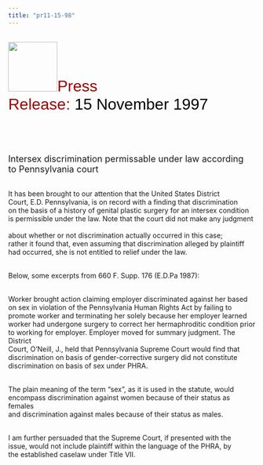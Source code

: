 ```yaml
---
title: "pr11-15-98"
---
```


<br><IMG SRC="/img/logo100.gif" HEIGHT="101" WIDTH="100" /><FONT FACE="Arial,Helvetica"><FONT SIZE="+3"><FONT COLOR="#990000">Press<br>Release: </FONT><FONT COLOR="#000000">15 November 1997</FONT></FONT></FONT><br>  
<br>&nbsp;<br><br>

<FONT SIZE="+1">Intersex discrimination permissable under law according<br>to Pennsylvania court</FONT><br><br>

It has been brought to our attention that the United States District<br>Court, E.D. Pennsylvania, is on record with a finding that discrimination<br>on the basis of a history of genital plastic surgery for an intersex condition<br>is permissible under the law. Note that the court did not make any judgment<br>  
about whether or not discrimination actually occurred in this case;<br>rather it found that, even assuming that discrimination alleged by plaintiff<br>had occurred, she is not entitled to relief under the law.<br><br>

Below, some excerpts from 660 F. Supp. 176 (E.D.Pa 1987):<br><br>

Worker brought action claiming employer discriminated against her based<br>on sex in violation of the Pennsylvania Human Rights Act by failing to<br>promote worker and terminating her solely because her employer learned<br>worker had undergone surgery to correct her hermaphroditic condition prior<br>to working for employer. Employer moved for summary judgment. The District<br>Court, O&#8217;Neill, J., held that Pennsylvania Supreme Court would find that<br>discrimination on basis of gender-corrective surgery did not constitute<br>discrimination on basis of sex under <span class="caps">PHRA</span>.<br><br>

The plain meaning of the term &#8220;sex&#8221;, as it is used in the statute, would<br>encompass discrimination against women because of their status as females<br>and discrimination against males because of their status as males.<br><br>

I am further persuaded that the Supreme Court, if presented with the<br>issue, would not include plaintiff within the language of the <span class="caps">PHRA</span>, by<br>the established caselaw under Title <span class="caps">VII</span>.<br>  
&nbsp;<br>  
&nbsp;<br>